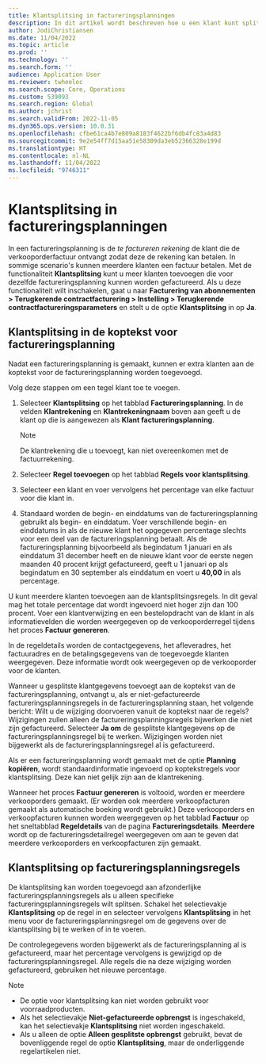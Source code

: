 ```yaml
---
title: Klantsplitsing in factureringsplanningen
description: In dit artikel wordt beschreven hoe u een klant kunt splitsen bij het factureren van abonnementen.
author: JodiChristiansen
ms.date: 11/04/2022
ms.topic: article
ms.prod: ''
ms.technology: ''
ms.search.form: ''
audience: Application User
ms.reviewer: twheeloc
ms.search.scope: Core, Operations
ms.custom: 539093
ms.search.region: Global
ms.author: jchrist
ms.search.validFrom: 2022-11-05
ms.dyn365.ops.version: 10.0.31
ms.openlocfilehash: cfbe61ca4b7e809a8183f4622bf6db4fc83a4d83
ms.sourcegitcommit: 9e2e54ff7d15aa51e58309da3eb52366328e199d
ms.translationtype: HT
ms.contentlocale: nl-NL
ms.lasthandoff: 11/04/2022
ms.locfileid: "9746311"
---
```

# <a name="customer-split-on-billing-schedules"></a>Klantsplitsing in factureringsplanningen

In een factureringsplanning is de *te factureren rekening* de klant die de verkooporderfactuur ontvangt zodat deze de rekening kan betalen. In sommige scenario's kunnen meerdere klanten een factuur betalen. Met de functionaliteit **Klantsplitsing** kunt u meer klanten toevoegen die voor dezelfde factureringsplanning kunnen worden gefactureerd. Als u deze functionaliteit wilt inschakelen, gaat u naar **Facturering van abonnementen \> Terugkerende contractfacturering \> Instelling \> Terugkerende contractfactureringsparameters** en stelt u de optie **Klantsplitsing** in op **Ja**.

## <a name="customer-split-on-the-billing-schedule-header"></a>Klantsplitsing in de koptekst voor factureringsplanning

Nadat een factureringsplanning is gemaakt, kunnen er extra klanten aan de koptekst voor de factureringsplanning worden toegevoegd.

Volg deze stappen om een tegel klant toe te voegen.

1. Selecteer **Klantsplitsing** op het tabblad **Factureringsplanning**. In de velden **Klantrekening** en **Klantrekeningnaam** boven aan geeft u de klant op die is aangewezen als **Klant factureringsplanning**.

    > [!NOTE]
    > De klantrekening die u toevoegt, kan niet overeenkomen met de factuurrekening.

2. Selecteer **Regel toevoegen** op het tabblad **Regels voor klantsplitsing**.
3. Selecteer een klant en voer vervolgens het percentage van elke factuur voor die klant in.
4. Standaard worden de begin- en einddatums van de factureringsplanning gebruikt als begin- en einddatum. Voer verschillende begin- en einddatums in als de nieuwe klant het opgegeven percentage slechts voor een deel van de factureringsplanning betaalt. Als de factureringsplanning bijvoorbeeld als begindatum 1 januari en als einddatum 31 december heeft en de nieuwe klant voor de eerste negen maanden 40 procent krijgt gefactureerd, geeft u 1 januari op als begindatum en 30 september als einddatum en voert u **40,00** in als percentage.

U kunt meerdere klanten toevoegen aan de klantsplitsingsregels. In dit geval mag het totale percentage dat wordt ingevoerd niet hoger zijn dan 100 procent. Voer een klantverwijzing en een bestelopdracht van de klant in als informatievelden die worden weergegeven op de verkooporderregel tijdens het proces **Factuur genereren**.

In de regeldetails worden de contactgegevens, het afleveradres, het factuuradres en de betalingsgegevens van de toegevoegde klanten weergegeven. Deze informatie wordt ook weergegeven op de verkooporder voor de klanten.

Wanneer u gesplitste klantgegevens toevoegt aan de koptekst van de factureringsplanning, ontvangt u, als er niet-gefactureerde factureringsplanningsregels in de factureringsplanning staan, het volgende bericht: Wilt u de wijziging doorvoeren vanuit de koptekst naar de regels? Wijzigingen zullen alleen de factureringsplanningsregels bijwerken die niet zijn gefactureerd. Selecteer **Ja om** de gesplitste klantgegevens op de factureringsplanningsregel bij te werken. Wijzigingen worden niet bijgewerkt als de factureringsplanningsregel al is gefactureerd.

Als er een factureringsplanning wordt gemaakt met de optie **Planning kopiëren**, wordt standaardinformatie ingevoerd op koptekstregels voor klantsplitsing. Deze kan niet gelijk zijn aan de klantrekening.

Wanneer het proces **Factuur genereren** is voltooid, worden er meerdere verkooporders gemaakt. (Er worden ook meerdere verkoopfacturen gemaakt als automatische boeking wordt gebruikt.) Deze verkooporders en verkoopfacturen kunnen worden weergegeven op het tabblad **Factuur** op het sneltabblad **Regeldetails** van de pagina **Factureringsdetails**. **Meerdere** wordt op de factureringsdetailregel weergegeven om aan te geven dat meerdere verkooporders en verkoopfacturen zijn gemaakt.

## <a name="customer-split-on-billing-schedule-lines"></a>Klantsplitsing op factureringsplanningsregels

De klantsplitsing kan worden toegevoegd aan afzonderlijke factureringsplanningsregels als u alleen specifieke factureringsplanningsregels wilt splitsen. Schakel het selectievakje **Klantsplitsing** op de regel in en selecteer vervolgens **Klantsplitsing** in het menu voor de factureringsplanningsregel om de gegevens over de klantsplitsing bij te werken of in te voeren.

De controlegegevens worden bijgewerkt als de factureringsplanning al is gefactureerd, maar het percentage vervolgens is gewijzigd op de factureringsplanningsregel. Alle regels die na deze wijziging worden gefactureerd, gebruiken het nieuwe percentage.

> [!NOTE]
> - De optie voor klantsplitsing kan niet worden gebruikt voor voorraadproducten.
> - Als het selectievakje **Niet-gefactureerde opbrengst** is ingeschakeld, kan het selectievakje **Klantsplitsing** niet worden ingeschakeld.
> - Als u alleen de optie **Alleen gesplitste opbrengst** gebruikt, bevat de bovenliggende regel de optie **Klantsplitsing**, maar de onderliggende regelartikelen niet.

